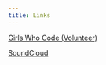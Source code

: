 ```yaml
---
title: Links
---
```


[Girls Who Code (Volunteer)](https://girlswhocode.umn.edu/thank-you-sponsors-and-partners-girls-who-code-umn)

[SoundCloud](https://soundcloud.com/joeroskopf)
